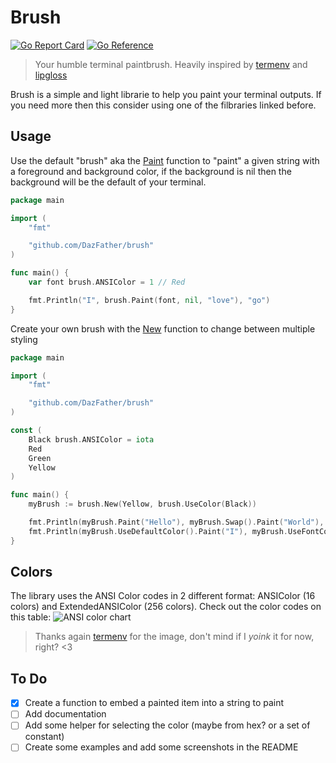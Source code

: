 # Brush
[![Go Report Card](https://goreportcard.com/badge/github.com/DazFather/brush)](https://goreportcard.com/report/github.com/DazFather/brush)
[![Go Reference](https://pkg.go.dev/badge/github.com/DazFather/brush.svg)](https://pkg.go.dev/github.com/DazFather/brush)
> Your humble terminal paintbrush. Heavily inspired by [termenv](https://github.com/muesli/termenv) and [lipgloss](https://github.com/charmbracelet/lipgloss)


Brush is a simple and light librarie to help you paint your terminal outputs. If you need more then this consider using one of the filbraries linked before.

## Usage

Use the default "brush" aka the [Paint](https://pkg.go.dev/github.com/DazFather/brush#Paint) function to "paint" a given string with a foreground and background color, if the background is nil then the background will be the default of your terminal.
```go
package main

import (
	"fmt"

	"github.com/DazFather/brush"
)

func main() {
	var font brush.ANSIColor = 1 // Red

	fmt.Println("I", brush.Paint(font, nil, "love"), "go")
}
```
Create your own brush with the [New](https://pkg.go.dev/github.com/DazFather/brush#New) function to change between multiple styling
```go
package main

import (
	"fmt"

	"github.com/DazFather/brush"
)

const (
	Black brush.ANSIColor = iota
	Red
	Green
	Yellow
)

func main() {
	myBrush := brush.New(Yellow, brush.UseColor(Black))

	fmt.Println(myBrush.Paint("Hello"), myBrush.Swap().Paint("World"), "!")
	fmt.Println(myBrush.UseDefaultColor().Paint("I"), myBrush.UseFontColor(Red).Paint("love"), "go")
}
```

## Colors
The library uses the ANSI Color codes in 2 different format: ANSIColor (16 colors) and ExtendedANSIColor (256 colors).
Check out the color codes on this table:
![ANSI color chart](https://github.com/muesli/termenv/raw/master/examples/color-chart/color-chart.png)
> Thanks again [termenv](https://github.com/muesli/termenv) for the image, don't mind if I _yoink_ it for now, right? <3

## To Do
- [x] Create a function to embed a painted item into a string to paint
- [ ] Add documentation
- [ ] Add some helper for selecting the color (maybe from hex? or a set of constant)
- [ ] Create some examples and add some screenshots in the README
